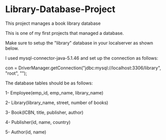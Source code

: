 # Library-Database-Project
This project manages a book library database

This is one of my first projects that managed a database.

Make sure to setup the "library" database in your localserver as shown below. 

I used mysql-connector-java-5.1.46 and set up the connection as follows: 

con = DriverManager.getConnection("jdbc:mysql://localhost:3306/library", "root", "");

The database tables should be as follows: 

1- Employee(emp_id, emp_name, library_name)

2- Library(library_name, street, number of books)

3- Book(ICBN, title, publisher, author)

4- Publisher(id, name, country) 

5- Author(id, name) 
